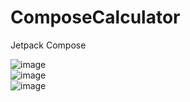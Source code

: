 # ComposeCalculator

Jetpack Compose

![image](https://user-images.githubusercontent.com/33443660/175524241-0019ce64-03df-4d73-ad21-ccc5d97edc5e.png)
<br>
![image](https://user-images.githubusercontent.com/33443660/175524269-fcf226da-a2a1-4505-b513-53daa050186e.png)
<br>
![image](https://user-images.githubusercontent.com/33443660/175524287-6325b12e-3ce7-4823-b70a-e984fe99847b.png)
